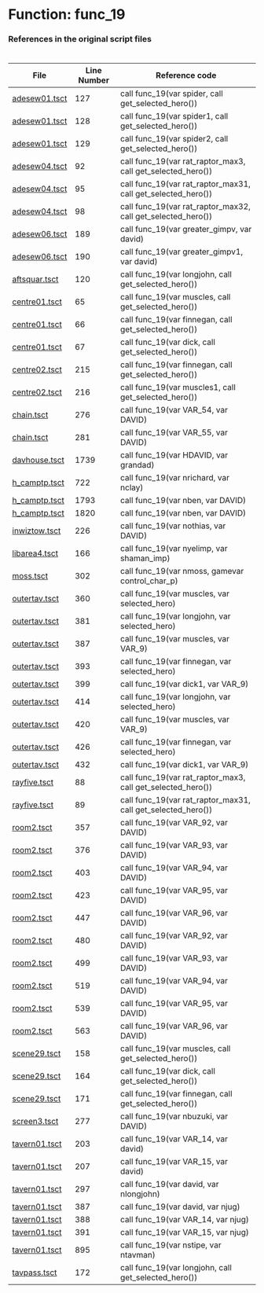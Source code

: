 # Function: func_19 
### References in the original script files

#

| File | Line Number | Reference code |
| --- | --- | --- |
| [adesew01.tsct](../../../out/adesew01.tsct#L127) | 127 | call func_19(var spider, call get_selected_hero()) |
| [adesew01.tsct](../../../out/adesew01.tsct#L128) | 128 | call func_19(var spider1, call get_selected_hero()) |
| [adesew01.tsct](../../../out/adesew01.tsct#L129) | 129 | call func_19(var spider2, call get_selected_hero()) |
| [adesew04.tsct](../../../out/adesew04.tsct#L92) | 92 | call func_19(var rat_raptor_max3, call get_selected_hero()) |
| [adesew04.tsct](../../../out/adesew04.tsct#L95) | 95 | call func_19(var rat_raptor_max31, call get_selected_hero()) |
| [adesew04.tsct](../../../out/adesew04.tsct#L98) | 98 | call func_19(var rat_raptor_max32, call get_selected_hero()) |
| [adesew06.tsct](../../../out/adesew06.tsct#L189) | 189 | call func_19(var greater_gimpv, var david) |
| [adesew06.tsct](../../../out/adesew06.tsct#L190) | 190 | call func_19(var greater_gimpv1, var david) |
| [aftsquar.tsct](../../../out/aftsquar.tsct#L120) | 120 | call func_19(var longjohn, call get_selected_hero()) |
| [centre01.tsct](../../../out/centre01.tsct#L65) | 65 | call func_19(var muscles, call get_selected_hero()) |
| [centre01.tsct](../../../out/centre01.tsct#L66) | 66 | call func_19(var finnegan, call get_selected_hero()) |
| [centre01.tsct](../../../out/centre01.tsct#L67) | 67 | call func_19(var dick, call get_selected_hero()) |
| [centre02.tsct](../../../out/centre02.tsct#L215) | 215 | call func_19(var finnegan, call get_selected_hero()) |
| [centre02.tsct](../../../out/centre02.tsct#L216) | 216 | call func_19(var muscles1, call get_selected_hero()) |
| [chain.tsct](../../../out/chain.tsct#L276) | 276 | call func_19(var VAR_54, var DAVID) |
| [chain.tsct](../../../out/chain.tsct#L281) | 281 | call func_19(var VAR_55, var DAVID) |
| [davhouse.tsct](../../../out/davhouse.tsct#L1739) | 1739 | call func_19(var HDAVID, var grandad) |
| [h_camptp.tsct](../../../out/h_camptp.tsct#L722) | 722 | call func_19(var nrichard, var nclay) |
| [h_camptp.tsct](../../../out/h_camptp.tsct#L1793) | 1793 | call func_19(var nben, var DAVID) |
| [h_camptp.tsct](../../../out/h_camptp.tsct#L1820) | 1820 | call func_19(var nben, var DAVID) |
| [inwiztow.tsct](../../../out/inwiztow.tsct#L226) | 226 | call func_19(var nothias, var DAVID) |
| [libarea4.tsct](../../../out/libarea4.tsct#L166) | 166 | call func_19(var nyelimp, var shaman_imp) |
| [moss.tsct](../../../out/moss.tsct#L302) | 302 | call func_19(var nmoss, gamevar control_char_p) |
| [outertav.tsct](../../../out/outertav.tsct#L360) | 360 | call func_19(var muscles, var selected_hero) |
| [outertav.tsct](../../../out/outertav.tsct#L381) | 381 | call func_19(var longjohn, var selected_hero) |
| [outertav.tsct](../../../out/outertav.tsct#L387) | 387 | call func_19(var muscles, var VAR_9) |
| [outertav.tsct](../../../out/outertav.tsct#L393) | 393 | call func_19(var finnegan, var selected_hero) |
| [outertav.tsct](../../../out/outertav.tsct#L399) | 399 | call func_19(var dick1, var VAR_9) |
| [outertav.tsct](../../../out/outertav.tsct#L414) | 414 | call func_19(var longjohn, var selected_hero) |
| [outertav.tsct](../../../out/outertav.tsct#L420) | 420 | call func_19(var muscles, var VAR_9) |
| [outertav.tsct](../../../out/outertav.tsct#L426) | 426 | call func_19(var finnegan, var selected_hero) |
| [outertav.tsct](../../../out/outertav.tsct#L432) | 432 | call func_19(var dick1, var VAR_9) |
| [rayfive.tsct](../../../out/rayfive.tsct#L88) | 88 | call func_19(var rat_raptor_max3, call get_selected_hero()) |
| [rayfive.tsct](../../../out/rayfive.tsct#L89) | 89 | call func_19(var rat_raptor_max31, call get_selected_hero()) |
| [room2.tsct](../../../out/room2.tsct#L357) | 357 | call func_19(var VAR_92, var DAVID) |
| [room2.tsct](../../../out/room2.tsct#L376) | 376 | call func_19(var VAR_93, var DAVID) |
| [room2.tsct](../../../out/room2.tsct#L403) | 403 | call func_19(var VAR_94, var DAVID) |
| [room2.tsct](../../../out/room2.tsct#L423) | 423 | call func_19(var VAR_95, var DAVID) |
| [room2.tsct](../../../out/room2.tsct#L447) | 447 | call func_19(var VAR_96, var DAVID) |
| [room2.tsct](../../../out/room2.tsct#L480) | 480 | call func_19(var VAR_92, var DAVID) |
| [room2.tsct](../../../out/room2.tsct#L499) | 499 | call func_19(var VAR_93, var DAVID) |
| [room2.tsct](../../../out/room2.tsct#L519) | 519 | call func_19(var VAR_94, var DAVID) |
| [room2.tsct](../../../out/room2.tsct#L539) | 539 | call func_19(var VAR_95, var DAVID) |
| [room2.tsct](../../../out/room2.tsct#L563) | 563 | call func_19(var VAR_96, var DAVID) |
| [scene29.tsct](../../../out/scene29.tsct#L158) | 158 | call func_19(var muscles, call get_selected_hero()) |
| [scene29.tsct](../../../out/scene29.tsct#L164) | 164 | call func_19(var dick, call get_selected_hero()) |
| [scene29.tsct](../../../out/scene29.tsct#L171) | 171 | call func_19(var finnegan, call get_selected_hero()) |
| [screen3.tsct](../../../out/screen3.tsct#L277) | 277 | call func_19(var nbuzuki, var DAVID) |
| [tavern01.tsct](../../../out/tavern01.tsct#L203) | 203 | call func_19(var VAR_14, var david) |
| [tavern01.tsct](../../../out/tavern01.tsct#L207) | 207 | call func_19(var VAR_15, var david) |
| [tavern01.tsct](../../../out/tavern01.tsct#L297) | 297 | call func_19(var david, var nlongjohn) |
| [tavern01.tsct](../../../out/tavern01.tsct#L387) | 387 | call func_19(var david, var njug) |
| [tavern01.tsct](../../../out/tavern01.tsct#L388) | 388 | call func_19(var VAR_14, var njug) |
| [tavern01.tsct](../../../out/tavern01.tsct#L391) | 391 | call func_19(var VAR_15, var njug) |
| [tavern01.tsct](../../../out/tavern01.tsct#L895) | 895 | call func_19(var nstipe, var ntavman) |
| [tavpass.tsct](../../../out/tavpass.tsct#L172) | 172 | call func_19(var longjohn, call get_selected_hero()) |

